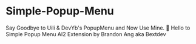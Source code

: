 # Simple-Popup-Menu
Say Goodbye to Uili &amp; DevYb's PopupMenu and Now Use Mine. 🎉  Hello to Simple Popup Menu AI2 Extension by Brandon Ang aka Bextdev
